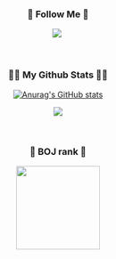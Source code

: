 

<h3 align="center">🌈 Follow Me 🌈</h3>
<p align="center">
  <a href="https://velog.io/@bwj0509"><img src="https://img.shields.io/badge/velog-20C997?style=for-the-badge&logo=velog&logoColor=white"></a>&nbsp

</p>
<br>
<h3 align="center">👩‍💻 My Github Stats 👩‍💻</h3>
<div align="center">
 
[![Anurag's GitHub stats](https://github-readme-stats.vercel.app/api?username=bwj0509)](https://github.com/anuraghazra/github-readme-stats)
</div>
<p align="center">
  <a href="https://github.com/bwj0509"><img src="https://hits.seeyoufarm.com/api/count/incr/badge.svg?url=https%3A%2F%2Fgithub.com%2Fhyeinisfree&count_bg=%2341B883&title_bg=%23CDC2C2&icon=github.svg&icon_color=%23E7E7E7&title=hits&edge_flat=false"/></a>
</p>
<br>
<h3 align="center">🐤 BOJ rank 🐤</h3>
<p align = "center">
  <img height="150em" src="http://mazassumnida.wtf/api/v2/generate_badge?boj=bwj59"/>
</p>
